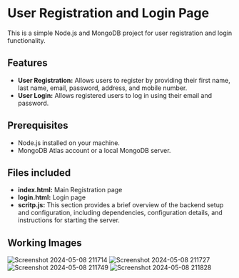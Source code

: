 # User Registration and Login Page

This is a simple Node.js and MongoDB project for user registration and login functionality.

## Features

- **User Registration:** Allows users to register by providing their first name, last name, email, password, address, and mobile number.
- **User Login:** Allows registered users to log in using their email and password.

## Prerequisites

- Node.js installed on your machine.
- MongoDB Atlas account or a local MongoDB server.

## Files included

- **index.html:** Main Registration page
- **login.html:** Login page
- **scritp.js:** This section provides a brief overview of the backend setup and configuration, including dependencies, configuration details, and instructions for starting the server.

## Working Images
![Screenshot 2024-05-08 211714](https://github.com/Adityabandaru188/loginpage/assets/169282203/d83420eb-388d-4356-864d-c95039bf662c)
![Screenshot 2024-05-08 211727](https://github.com/Adityabandaru188/loginpage/assets/169282203/fa2d6283-19b1-4d36-987a-a98c9adc56ad)
![Screenshot 2024-05-08 211749](https://github.com/Adityabandaru188/loginpage/assets/169282203/c1371485-aa5e-4985-a9a1-064876fcf65d)
![Screenshot 2024-05-08 211828](https://github.com/Adityabandaru188/loginpage/assets/169282203/292261cd-30ec-4baa-998b-e9adc19dec69)

